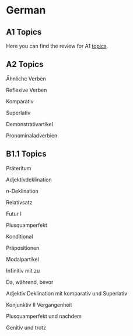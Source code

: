 # German

## A1 Topics

Here you can find the review for A1 [topics](./a1/README.md).

## A2 Topics

Ähnliche Verben

Reflexive Verben

Komparativ

Superlativ

Demonstrativartikel

Pronominaladverbien


## B1.1 Topics

Präteritum

Adjektivdeklination

n-Deklination

Relativsatz

Futur I

Plusquamperfekt

Konditional

Präpositionen

Modalpartikel

Infinitiv mit zu

Da, während, bevor

Adjektiv Deklination mit komparativ und Superlativ

Konjunktiv II Vergangenheit

Plusquamperfekt und nachdem

Genitiv und trotz
